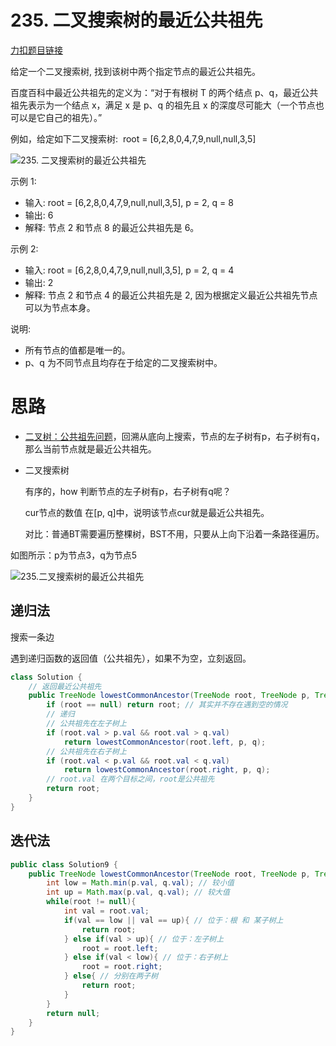 # 235. 二叉搜索树的最近公共祖先

[力扣题目链接](https://leetcode-cn.com/problems/lowest-common-ancestor-of-a-binary-search-tree/)

给定一个二叉搜索树, 找到该树中两个指定节点的最近公共祖先。

百度百科中最近公共祖先的定义为：“对于有根树 T 的两个结点 p、q，最近公共祖先表示为一个结点 x，满足 x 是 p、q 的祖先且 x 的深度尽可能大（一个节点也可以是它自己的祖先）。”

例如，给定如下二叉搜索树:  root = [6,2,8,0,4,7,9,null,null,3,5]

![235. 二叉搜索树的最近公共祖先](https://img-blog.csdnimg.cn/20201018172243602.png)

示例 1:

* 输入: root = [6,2,8,0,4,7,9,null,null,3,5], p = 2, q = 8
* 输出: 6
* 解释: 节点 2 和节点 8 的最近公共祖先是 6。

示例 2:

* 输入: root = [6,2,8,0,4,7,9,null,null,3,5], p = 2, q = 4
* 输出: 2
* 解释: 节点 2 和节点 4 的最近公共祖先是 2, 因为根据定义最近公共祖先节点可以为节点本身。


说明:

* 所有节点的值都是唯一的。
* p、q 为不同节点且均存在于给定的二叉搜索树中。

# 思路

+ [二叉树：公共祖先问题](https://programmercarl.com/0236.二叉树的最近公共祖先.html)，回溯从底向上搜索，节点的左子树有p，右子树有q，那么当前节点就是最近公共祖先。

+ 二叉搜索树

  有序的，how 判断节点的左子树有p，右子树有q呢？

  cur节点的数值 在[p, q]中，说明该节点cur就是最近公共祖先。

  对比：普通BT需要遍历整棵树，BST不用，只要从上向下沿着一条路径遍历。

 

如图所示：p为节点3，q为节点5

![235.二叉搜索树的最近公共祖先](https://img-blog.csdnimg.cn/20210204150858927.png)

 

## 递归法

搜索一条边

遇到递归函数的返回值（公共祖先），如果不为空，立刻返回。

```java
class Solution {
    // 返回最近公共祖先
    public TreeNode lowestCommonAncestor(TreeNode root, TreeNode p, TreeNode q) {
        if (root == null) return root; // 其实并不存在遇到空的情况
        // 递归
        // 公共祖先在左子树上
        if (root.val > p.val && root.val > q.val) 
            return lowestCommonAncestor(root.left, p, q);
        // 公共祖先在右子树上
        if (root.val < p.val && root.val < q.val) 
            return lowestCommonAncestor(root.right, p, q);
        // root.val 在两个目标之间，root是公共祖先
        return root; 
    }
}
```

## 迭代法



```java
public class Solution9 {
    public TreeNode lowestCommonAncestor(TreeNode root, TreeNode p, TreeNode q) {
        int low = Math.min(p.val, q.val); // 较小值
        int up = Math.max(p.val, q.val); // 较大值
        while(root != null){
            int val = root.val;
            if(val == low || val == up){ // 位于：根 和 某子树上
                return root;
            } else if(val > up){ // 位于：左子树上
                root = root.left;
            } else if(val < low){ // 位于：右子树上
                root = root.right;
            } else{ // 分别在两子树
                return root;
            }
        }
        return null;
    }
}
```

 



